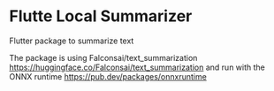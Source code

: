 # Flutte Local Summarizer

Flutter package to summarize text

The package is using Falconsai/text_summarization
https://huggingface.co/Falconsai/text_summarization
and run with the ONNX runtime
https://pub.dev/packages/onnxruntime